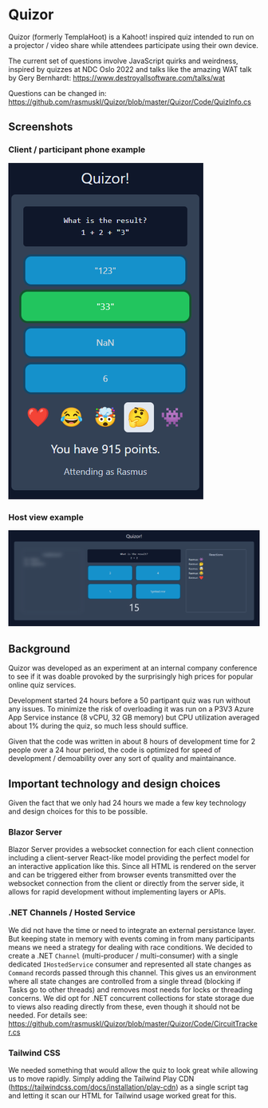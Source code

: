 # Quizor

Quizor (formerly TemplaHoot) is a Kahoot! inspired quiz intended to run on a projector / video share while attendees participate using their own device.

The current set of questions involve JavaScript quirks and weirdness, inspired by quizzes at NDC Oslo 2022 and talks like the amazing WAT talk by Gery Bernhardt: https://www.destroyallsoftware.com/talks/wat

Questions can be changed in: https://github.com/rasmuskl/Quizor/blob/master/Quizor/Code/QuizInfo.cs


## Screenshots

### Client / participant phone example
![Client phone view](images/client-phone-example.png)

### Host view example
![Host view](images/host-example.png)


## Background

Quizor was developed as an experiment at an internal company conference to see if it was doable provoked by the surprisingly high prices for popular online quiz services.

Development started 24 hours before a 50 partipant quiz was run without any issues. To minimize the risk of overloading it was run on a P3V3 Azure App Service instance (8 vCPU, 32 GB memory) but CPU utilization averaged about 1% during the quiz, so much less should suffice.

Given that the code was written in about 8 hours of development time for 2 people over a 24 hour period, the code is optimized for speed of development / demoability over any sort of quality and maintainance.


## Important technology and design choices

Given the fact that we only had 24 hours we made a few key technology and design choices for this to be possible.

### Blazor Server

Blazor Server provides a websocket connection for each client connection including a client-server React-like model providing the perfect model for an interactive application like this. Since all HTML is rendered on the server and can be triggered either from browser events transmitted over the websocket connection from the client or directly from the server side, it allows for rapid development without implementing layers or APIs. 

### .NET Channels / Hosted Service

We did not have the time or need to integrate an external persistance layer. But keeping state in memory with events coming in from many participants means we need a strategy for dealing with race conditions. We decided to create a .NET `Channel` (multi-producer / multi-consumer) with a single dedicated `IHostedService` consumer and represented all state changes as `Command` records passed through this channel. This gives us an environment where all state changes are controlled from a single thread (blocking if Tasks go to other threads) and removes most needs for locks or threading concerns. We did opt for .NET concurrent collections for state storage due to views also reading directly from these, even though it should not be needed. For details see: https://github.com/rasmuskl/Quizor/blob/master/Quizor/Code/CircuitTracker.cs

### Tailwind CSS

We needed something that would allow the quiz to look great while allowing us to move rapidly. Simply adding the Tailwind Play CDN (https://tailwindcss.com/docs/installation/play-cdn) as a single script tag and letting it scan our HTML for Tailwind usage worked great for this.
